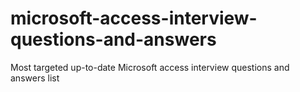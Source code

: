 # microsoft-access-interview-questions-and-answers
Most targeted up-to-date Microsoft access interview questions and answers list
